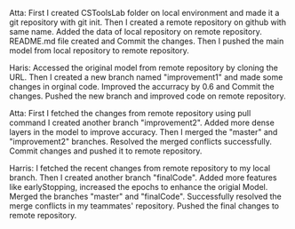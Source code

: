 Atta:
First I created CSToolsLab folder on local environment and made it a git repository with git init.
Then I created a remote repository on github with same name.
Added the data of local repository on remote repository.
README.md file created and Commit the changes.
Then I pushed the main model from local repository to remote repository.

Haris:
Accessed the original model from remote repository by cloning the URL.
Then I created a new branch named "improvement1" and made some changes in orginal code.
Improved the accurracy by 0.6 and Commit the changes.
Pushed the new branch and improved code on remote repository.

Atta:
First I fetched the changes from remote repository using pull command
I created another branch "improvement2".
Added more dense layers in the model to improve accuracy.
Then I merged the "master" and "improvement2" branches.
Resolved the merged conflicts successfully.
Commit changes and pushed it to remote repository.

Harris:
I fetched the recent changes from remote repository to my local branch.
Then I created another branch "finalCode".
Added more features like earlyStopping, increased the epochs to enhance the origial Model.
Merged the branches "master" and "finalCode".
Successfully resolved the merge conflicts in my teammates' repository.
Pushed the final changes to remote repository.


